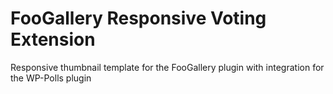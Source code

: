 FooGallery Responsive Voting Extension
=========

Responsive thumbnail template for the FooGallery plugin with integration for the WP-Polls plugin
